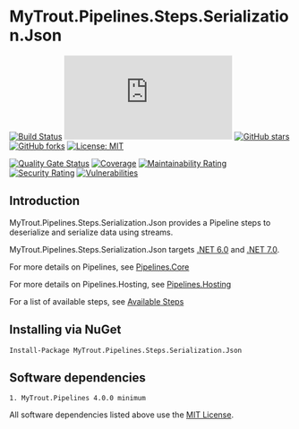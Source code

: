# MyTrout.Pipelines.Steps.Serialization.Json

[![Build Status](https://github.com/mytrout/Pipelines/actions/workflows/build-pipelines-steps-communications-http.yaml/badge.svg)](https://github.com/mytrout/Pipelines/actions/workflows/build-pipelines-steps-communications-http.yaml)
[![nuget](https://buildstats.info/nuget/MyTrout.Pipelines.Steps.Serialization.Json?includePreReleases=true)](https://www.nuget.org/packages/MyTrout.Pipelines.Steps.Serialization.Json/)
[![GitHub stars](https://img.shields.io/github/stars/mytrout/Pipelines.svg)](https://github.com/mytrout/Pipelines/stargazers)
[![GitHub forks](https://img.shields.io/github/forks/mytrout/Pipelines.svg)](https://github.com/mytrout/Pipelines/network)
[![License: MIT](https://img.shields.io/github/license/mytrout/Pipelines.svg)](https://licenses.nuget.org/MIT)

[![Quality Gate Status](https://sonarcloud.io/api/project_badges/measure?project=Pipelines.Steps.Serialization.Json&metric=alert_status)](https://sonarcloud.io/dashboard?id=Pipelines.Steps.Serialization.Json)
[![Coverage](https://sonarcloud.io/api/project_badges/measure?project=Pipelines.Steps.Serialization.Json&metric=coverage)](https://sonarcloud.io/dashboard?id=Pipelines.Steps.Serialization.Json)
[![Maintainability Rating](https://sonarcloud.io/api/project_badges/measure?project=Pipelines.Steps.Serialization.Json&metric=sqale_rating)](https://sonarcloud.io/dashboard?id=Pipelines.Steps.Serialization.Json)
[![Security Rating](https://sonarcloud.io/api/project_badges/measure?project=Pipelines.Steps.Serialization.Json&metric=security_rating)](https://sonarcloud.io/dashboard?id=Pipelines.Steps.Serialization.Json)
[![Vulnerabilities](https://sonarcloud.io/api/project_badges/measure?project=Pipelines.Steps.Serialization.Json&metric=vulnerabilities)](https://sonarcloud.io/dashboard?id=Pipelines.Steps.Serialization.Json)

## Introduction

MyTrout.Pipelines.Steps.Serialization.Json provides a Pipeline steps to deserialize and serialize data using streams.

MyTrout.Pipelines.Steps.Serialization.Json targets [.NET 6.0](https://dotnet.microsoft.com/download/dotnet/6.0) and [.NET 7.0](https://dotnet.microsoft.com/download/dotnet/7.0).

For more details on Pipelines, see [Pipelines.Core](../../Core/README.md)

For more details on Pipelines.Hosting, see [Pipelines.Hosting](../../Hosting/README.md)

For a list of available steps, see [Available Steps](../../README.md)

## Installing via NuGet

    Install-Package MyTrout.Pipelines.Steps.Serialization.Json

## Software dependencies

    1. MyTrout.Pipelines 4.0.0 minimum

All software dependencies listed above use the [MIT License](https://licenses.nuget.org/MIT).
